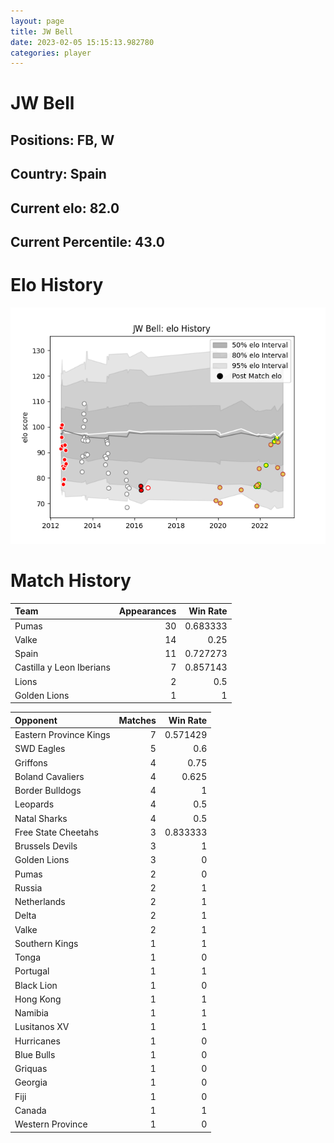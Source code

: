 ```yaml
---  
layout: page  
title: JW Bell  
date: 2023-02-05 15:15:13.982780  
categories: player  
---
```

# JW Bell

## Positions: FB, W

## Country: Spain

## Current elo: 82.0

## Current Percentile: 43.0

# Elo History


![elo history](history_JWBell.png)
# Match History


| Team                     |   Appearances |   Win Rate |
|:-------------------------|--------------:|-----------:|
| Pumas                    |            30 |   0.683333 |
| Valke                    |            14 |   0.25     |
| Spain                    |            11 |   0.727273 |
| Castilla y Leon Iberians |             7 |   0.857143 |
| Lions                    |             2 |   0.5      |
| Golden Lions             |             1 |   1        |

| Opponent               |   Matches |   Win Rate |
|:-----------------------|----------:|-----------:|
| Eastern Province Kings |         7 |   0.571429 |
| SWD Eagles             |         5 |   0.6      |
| Griffons               |         4 |   0.75     |
| Boland Cavaliers       |         4 |   0.625    |
| Border Bulldogs        |         4 |   1        |
| Leopards               |         4 |   0.5      |
| Natal Sharks           |         4 |   0.5      |
| Free State Cheetahs    |         3 |   0.833333 |
| Brussels Devils        |         3 |   1        |
| Golden Lions           |         3 |   0        |
| Pumas                  |         2 |   0        |
| Russia                 |         2 |   1        |
| Netherlands            |         2 |   1        |
| Delta                  |         2 |   1        |
| Valke                  |         2 |   1        |
| Southern Kings         |         1 |   1        |
| Tonga                  |         1 |   0        |
| Portugal               |         1 |   1        |
| Black Lion             |         1 |   0        |
| Hong Kong              |         1 |   1        |
| Namibia                |         1 |   1        |
| Lusitanos XV           |         1 |   1        |
| Hurricanes             |         1 |   0        |
| Blue Bulls             |         1 |   0        |
| Griquas                |         1 |   0        |
| Georgia                |         1 |   0        |
| Fiji                   |         1 |   0        |
| Canada                 |         1 |   1        |
| Western Province       |         1 |   0        |